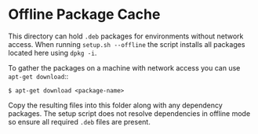 # Offline Package Cache

This directory can hold `.deb` packages for environments without
network access.  When running `setup.sh --offline` the script installs
all packages located here using `dpkg -i`.

To gather the packages on a machine with network access you can use
`apt-get download`::

    $ apt-get download <package-name>

Copy the resulting files into this folder along with any dependency
packages.  The setup script does not resolve dependencies in offline
mode so ensure all required `.deb` files are present.
